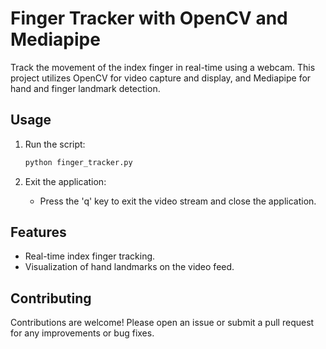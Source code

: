 # Finger Tracker with OpenCV and Mediapipe

Track the movement of the index finger in real-time using a webcam. This project utilizes OpenCV for video capture and display, and Mediapipe for hand and finger landmark detection.


## Usage

1. Run the script:

    ```bash
    python finger_tracker.py
    ```

2. Exit the application:

    - Press the 'q' key to exit the video stream and close the application.

## Features

- Real-time index finger tracking.
- Visualization of hand landmarks on the video feed.


## Contributing

Contributions are welcome! Please open an issue or submit a pull request for any improvements or bug fixes.


